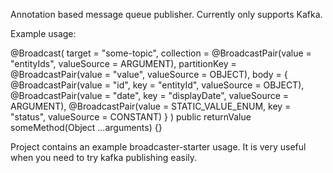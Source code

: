 
Annotation based message queue publisher. Currently only supports Kafka.

Example usage:

@Broadcast(
    target = "some-topic",
    collection = @BroadcastPair(value = "entityIds", valueSource = ARGUMENT),
    partitionKey = @BroadcastPair(value = "value", valueSource = OBJECT),
    body = {
        @BroadcastPair(value = "id", key = "entityId", valueSource = OBJECT),
        @BroadcastPair(value = "date", key = "displayDate", valueSource = ARGUMENT),
        @BroadcastPair(value = STATIC_VALUE_ENUM, key = "status", valueSource = CONSTANT)
        }
)
public returnValue someMethod(Object ...arguments) {}

Project contains an example broadcaster-starter usage. It is very useful when you need to try kafka publishing easily.
